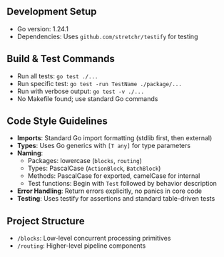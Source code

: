 ## Development Setup
- Go version: 1.24.1
- Dependencies: Uses `github.com/stretchr/testify` for testing

## Build & Test Commands
- Run all tests: `go test ./...`
- Run specific test: `go test -run TestName ./package/...`
- Run with verbose output: `go test -v ./...`
- No Makefile found; use standard Go commands

## Code Style Guidelines
- **Imports**: Standard Go import formatting (stdlib first, then external)
- **Types**: Uses Go generics with `[T any]` for type parameters
- **Naming**: 
  - Packages: lowercase (`blocks`, `routing`)
  - Types: PascalCase (`ActionBlock`, `BatchBlock`)
  - Methods: PascalCase for exported, camelCase for internal
  - Test functions: Begin with `Test` followed by behavior description
- **Error Handling**: Return errors explicitly, no panics in core code
- **Testing**: Uses testify for assertions and standard table-driven tests

## Project Structure
- `/blocks`: Low-level concurrent processing primitives
- `/routing`: Higher-level pipeline components

